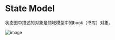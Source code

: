 # State Model

状态图中描述的对象是领域模型中的book（书库）对象。

![image](https://github.com/resisterdkdk/Mini-Program-for-used-books/blob/master/img/state%20model.png)
